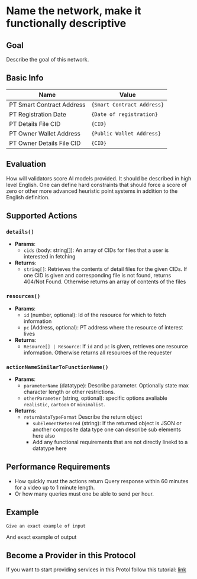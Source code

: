 # Name the network, make it functionally descriptive

## Goal

Describe the goal of this network.

## Basic Info

| Name                      | Value                      |
| ------------------------- | -------------------------- |
| PT Smart Contract Address | `{Smart Contract Address}` |
| PT Registration Date      | `{Date of registration}`   |
| PT Details File CID       | `{CID}`                    |
| PT Owner Wallet Address   | `{Public Wallet Address}`  |
| PT Owner Details File CID | `{CID}`                    |

## Evaluation

How will validators score AI models provided. It should be described in high level English. One can define hard constraints that should force a score of zero or other more advanced heuristic point systems in addition to the English definition.

## Supported Actions

### `details()`

- **Params**:
  - `cids` (body: string[]): An array of CIDs for files that a user is interested in fetching
- **Returns**:
  - `string[]`: Retrieves the contents of detail files for the given CIDs. If one CID is given and corresponding file is not found, returns 404/Not Found. Otherwise returns an array of contents of the files

### `resources()`

- **Params**:
  - `id` (number, optional): Id of the resource for which to fetch information
  - `pc` (Address, optional): PT address where the resource of interest lives
- **Returns**:
  - `Resource[] | Resource`: If `id` and `pc` is given, retrieves one resource information. Otherwise returns all resources of the requester

### `actionNameSimilarToFunctionName()`

- **Params**:
  - `parameterName` (datatype): Describe parameter. Optionally state max character length or other restrictions.
  - `otherParameter` (string, optional): specific options avaliable `realistic`, `cartoon` or `minimalist`.
- **Returns**:
  - `returnDataTypeFormat` Describe the return object
    - `subElementRetenred` (string): If the returned object is JSON or another composite data type one can describe sub elements here also
    - Add any functional requirements that are not directly linekd to a datatype here

## Performance Requirements

- How quickly must the actions return Query response within 60 minutes for a video up to 1 minute length.
- Or how many queries must one be able to send per hour.

## Example

```
Give an exact example of input
```

And exact example of output

## Become a Provider in this Protocol

If you want to start providing services in this Protol follow this tutorial: [link](become-a-provider.md)
